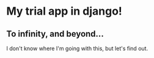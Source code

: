 My trial app in django!
=======================

To infinity, and beyond...
-----------------------

I don't know where I'm going with this, but let's find out. 